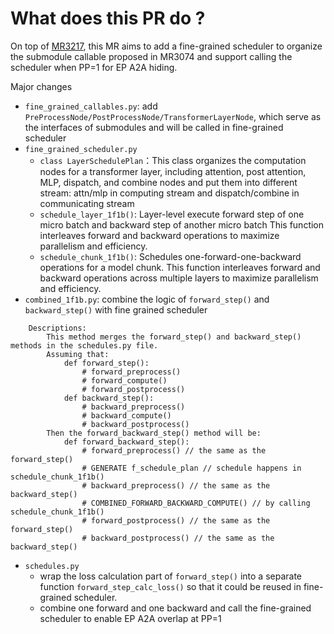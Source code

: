 # What does this PR do ?
On top of [MR3217](./MR3217-support_ep_a2a_overlapping_1_transformer_layer_callables.md), this MR aims to add a fine-grained scheduler to organize the submodule callable proposed in MR3074 and support calling the scheduler when PP=1 for EP A2A hiding.

Major changes
- `fine_grained_callables.py`: add `PreProcessNode/PostProcessNode/TransformerLayerNode`, which serve as the interfaces of submodules and will be called in fine-grained scheduler
- `fine_grained_scheduler.py`
  - `class LayerSchedulePlan`：This class organizes the computation nodes for a transformer layer,
    including attention, post attention, MLP, dispatch, and combine nodes and put them into different stream: attn/mlp in computing stream and dispatch/combine in communicating stream
  - `schedule_layer_1f1b()`: Layer-level execute forward step of one micro batch and backward step of another micro batch
This function interleaves forward and backward operations to maximize
    parallelism and efficiency.
  - `schedule_chunk_1f1b()`: 
Schedules one-forward-one-backward operations for a model chunk.
This function interleaves forward and backward operations across multiple layers
    to maximize parallelism and efficiency.
- `combined_1f1b.py`: combine the logic of `forward_step()` and `backward_step()` with fine grained scheduler
```
    Descriptions:
        This method merges the forward_step() and backward_step() methods in the schedules.py file.
        Assuming that:
            def forward_step():
                # forward_preprocess()
                # forward_compute()
                # forward_postprocess()
            def backward_step():
                # backward_preprocess()
                # backward_compute()
                # backward_postprocess()
        Then the forward_backward_step() method will be:
            def forward_backward_step():
                # forward_preprocess() // the same as the forward_step()
                # GENERATE f_schedule_plan // schedule happens in schedule_chunk_1f1b()
                # backward_preprocess() // the same as the backward_step()
                # COMBINED_FORWARD_BACKWARD_COMPUTE() // by calling schedule_chunk_1f1b()
                # forward_postprocess() // the same as the forward_step()
                # backward_postprocess() // the same as the backward_step()
```
- `schedules.py`
  - wrap the loss calculation part of `forward_step()` into a separate function `forward_step_calc_loss()` so that it could be reused in fine-grained scheduler.
  - combine one forward and one backward and call the fine-grained scheduler to enable EP A2A overlap at PP=1
